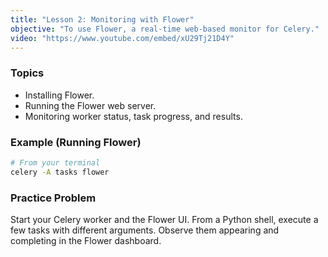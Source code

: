```yaml
---
title: "Lesson 2: Monitoring with Flower"
objective: "To use Flower, a real-time web-based monitor for Celery."
video: "https://www.youtube.com/embed/xU29Tj21D4Y"
---
```


### Topics

- Installing Flower.
- Running the Flower web server.
- Monitoring worker status, task progress, and results.

### Example (Running Flower)

```bash
# From your terminal
celery -A tasks flower
```

### Practice Problem

Start your Celery worker and the Flower UI. From a Python shell, execute a few tasks with different arguments. Observe them appearing and completing in the Flower dashboard.

